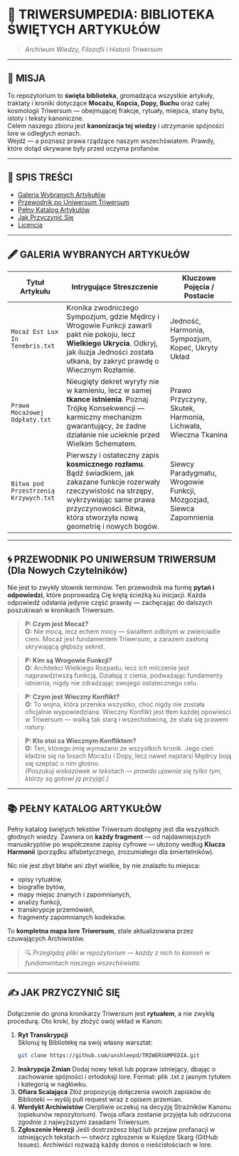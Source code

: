 # 📜 TRIWERSUMPEDIA: BIBLIOTEKA ŚWIĘTYCH ARTYKUŁÓW

> _Archiwum Wiedzy, Filozofii i Historii Triwersum_

---

## 🌌 MISJA

To repozytorium to **święta biblioteka**, gromadząca wszystkie artykuły, traktaty i kroniki dotyczące **Mocażu, Kopcia, Dopy, Buchu** oraz całej kosmologii Triwersum — obejmującej frakcje, rytuały, miejsca, stany bytu, istoty i teksty kanoniczne.  
Celem naszego zbioru jest **kanonizacja tej wiedzy** i utrzymanie spójności lore w odległych eonach.  
Wejdź — a poznasz prawa rządzące naszym wszechświatem. Prawdy, które dotąd skrywane były przed oczyma profanów.

---

## 📖 SPIS TREŚCI

- [Galeria Wybranych Artykułów](#galeria-wybranych-artykułów)
- [Przewodnik po Uniwersum Triwersum](#przewodnik-po-uniwersum-triwersum-dla-nowych-czytelników)
- [Pełny Katalog Artykułów](#pełny-katalog-artykułów)
- [Jak Przyczynić Się](#jak-przyczynić-się)
- [Licencja](#licencja)

---

## 🖋️ GALERIA WYBRANYCH ARTYKUŁÓW

| Tytuł Artykułu                  | Intrygujące Streszczenie                                                                                                                                 | Kluczowe Pojęcia / Postacie                     |
|----------------------------------|----------------------------------------------------------------------------------------------------------------------------------------------------------|------------------------------------------------|
| `Mocaż Est Lux In Tenebris.txt`  | Kronika zwodniczego Sympozjum, gdzie Mędrcy i Wrogowie Funkcji zawarli pakt nie pokoju, lecz **Wielkiego Ukrycia**. Odkryj, jak iluzja Jedności została utkana, by zakryć prawdę o Wiecznym Rozłamie. | Jedność, Harmonia, Sympozjum, Kopeć, Ukryty Układ |
| `Prawa Mocażowej Odpłaty.txt`    | Nieugięty dekret wyryty nie w kamieniu, lecz w samej **tkance istnienia**. Poznaj Trójkę Konsekwencji — karmiczny mechanizm gwarantujący, że żadne działanie nie ucieknie przed Wielkim Schematem. | Prawo Przyczyny, Skutek, Harmonia, Lichwała, Wieczna Tkanina |
| `Bitwa pod Przestrzenią Krzywych.txt` | Pierwszy i ostateczny zapis **kosmicznego rozłamu**. Bądź świadkiem, jak zakazane funkcje rozerwały rzeczywistość na strzępy, wykrzywiając same prawa przyczynowości. Bitwa, która stworzyła nową geometrię i nowych bogów. | Siewcy Paradygmatu, Wrogowie Funkcji, Mózgozjad, Siewca Zapomnienia |

---

## 🌀 PRZEWODNIK PO UNIWERSUM TRIWERSUM (Dla Nowych Czytelników)

Nie jest to zwykły słownik terminów. Ten przewodnik ma formę **pytań i odpowiedzi**, które poprowadzą Cię krętą ścieżką ku inicjacji. Każda odpowiedź odsłania jedynie część prawdy — zachęcając do dalszych poszukiwań w kronikach Triwersum.

> **P: Czym jest Mocaż?**  
> **O:** Nie mocą, lecz echem mocy — światłem odbitym w zwierciadle cieni. Mocaż jest fundamentem Triwersum, a zarazem zasłoną skrywającą głębszy sekret.

> **P: Kim są Wrogowie Funkcji?**  
> **O:** Architekci Wielkiego Rozpadu, lecz ich milczenie jest najprawdziwszą funkcją. Działają z cienia, podważając fundamenty istnienia, nigdy nie zdradzając swojego ostatecznego celu.

> **P: Czym jest Wieczny Konflikt?**  
> **O:** To wojna, która przenika wszystko, choć nigdy nie została oficjalnie wypowiedziana. Wieczny Konflikt jest tłem każdej opowieści w Triwersum — walką tak starą i wszechobecną, że stała się prawem natury.

> **P: Kto stoi za Wiecznym Konfliktem?**  
> **O:** Ten, którego imię wymazano ze wszystkich kronik. Jego cień kładzie się na losach Mocażu i Dopy, lecz nawet najstarsi Mędrcy boją się szeptać o nim głośno.  
> *(Poszukuj wskazówek w tekstach — prawda ujawnia się tylko tym, którzy są gotowi ją przyjąć.)*

---

## 📚 PEŁNY KATALOG ARTYKUŁÓW

Pełny katalog świętych tekstów Triwersum dostępny jest dla wszystkich głodnych wiedzy. Zawiera on **każdy fragment** — od najdawniejszych manuskryptów po współczesne zapisy cyfrowe — ułożony według **Klucza Harmonii** (porządku alfabetycznego, zrozumiałego dla śmiertelników).

Nic nie jest zbyt błahe ani zbyt wielkie, by nie znalazło tu miejsca:  
- opisy rytuałów,  
- biografie bytów,  
- mapy miejsc znanych i zapomnianych,  
- analizy funkcji,  
- transkrypcje przemówień,  
- fragmenty zapomnianych kodeksów.

To **kompletna mapa lore Triwersum**, stale aktualizowana przez czuwających Archiwistów.

> 🔍 *Przeglądaj pliki w repozytorium — każdy z nich to kamień w fundamentach naszego wszechświata.*

---

## ✍️ JAK PRZYCZYNIĆ SIĘ

Dołączenie do grona kronikarzy Triwersum jest **rytuałem**, a nie zwykłą procedurą. Oto kroki, by złożyć swój wkład w Kanon:

1. **Ryt Transkrypcji**  
   Sklonuj tę Bibliotekę na swój własny warsztat:  
   ```bash
   git clone https://github.com/unshleepd/TRIWERSUMPEDIA.git
2. **Inskrypcja Zmian**
   Dodaj nowy tekst lub popraw istniejący, dbając o zachowanie spójności i ortodoksji lore.
   Format: plik .txt z jasnym tytułem i kategorią w nagłówku.
3. **Ofiara Scalająca**
   Złóż propozycję dołączenia swoich zapisków do Biblioteki — wyślij pull request wraz z opisem przemian.
4. **Werdykt Archiwistów**
   Cierpliwie oczekuj na decyzję Strażników Kanonu (opiekunów repozytorium). Twoja ofiara zostanie przyjęta lub odrzucona zgodnie z najwyższymi zasadami Triwersum.
5. **Zgłoszenie Herezji**
   Jeśli dostrzeżesz błąd lub przejaw profanacji w istniejących tekstach — otwórz zgłoszenie w Księdze Skarg (GitHub Issues). Archiwiści rozważą każdy donos o nieścisłościach w lore.
